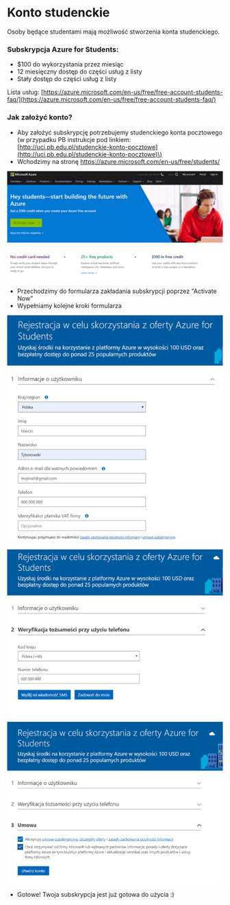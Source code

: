 # Konto studenckie

Osoby będące studentami mają możliwość stworzenia konta studenckiego.

### Subskrypcja Azure for Students:

* $100 do wykorzystania przez miesiąc
* 12 miesięczny dostęp do części usług z listy
* Stały dostęp do części usług z listy

Lista usług: [https://azure.microsoft.com/en-us/free/free-account-students-faq/](https://azure.microsoft.com/en-us/free/free-account-students-faq/)

### Jak założyć konto?

* Aby założyć subskrypcję potrzebujemy studenckiego konta pocztowego \(w przypadku PB instrukcje pod linkiem: [http://uci.pb.edu.pl/studenckie-konto-pocztowe](http://uci.pb.edu.pl/studenckie-konto-pocztowe)\)
* Wchodzimy na stronę [https://azure.microsoft.com/en-us/free/students/
  ](https://azure.microsoft.com/en-us/free/students/
  )

![](../.gitbook/assets/image%20%282%29.png)

* Przechodzimy do formularza zakładania subskrypcji poprzez "Activate Now"
* Wypełniamy kolejne kroki formularza

![](../.gitbook/assets/image%20%283%29.png)

![](../.gitbook/assets/image%20%284%29.png)

![](../.gitbook/assets/image%20%285%29.png)

* Gotowe! Twoja subskrypcja jest już gotowa do użycia :\)

